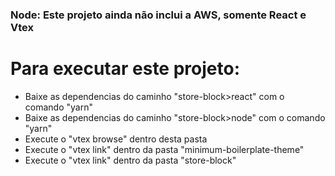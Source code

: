 <h3> Node: Este projeto ainda não inclui a AWS, somente React e Vtex </h3>

<h1>Para executar este projeto:</h1>

<ul>
    <li>Baixe as dependencias do caminho "store-block>react" com o comando "yarn"</li>
    <li>Baixe as dependencias do caminho "store-block>node" com o comando "yarn"</li>
    <li>Execute o "vtex browse" dentro desta pasta</li>
    <li>Execute o "vtex link" dentro da pasta "minimum-boilerplate-theme"</li>
    <li>Execute o "vtex link" dentro da pasta "store-block"</li>
</ul>

